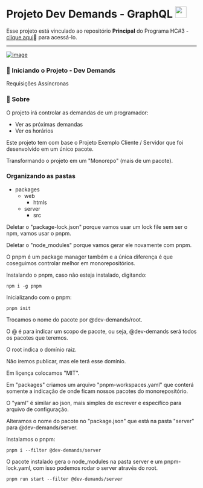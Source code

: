 <h1 id="topo">Projeto Dev Demands - GraphQL <img src="https://cdn.jsdelivr.net/gh/devicons/devicon/icons/graphql/graphql-plain.svg" width="30px"/></h1>

Esse projeto está vinculado ao repositório **Principal** do Programa HC#3 - [clique aqui](https://github.com/brseghese/vtex-hiring-coders-3/tree/main/d2_graphql)🔗 para acessá-lo.

---

[![image](https://img.shields.io/badge/GraphQl-E10098?style=for-the-badge&logo=graphql&logoColor=white)](https://graphql.org/)

### ​🚀 Iniciando o Projeto - Dev Demands

Requisições Assíncronas

### 📌 Sobre

O projeto irá controlar as demandas de um programador:

- Ver as próximas demandas
- Ver os horários

Este projeto tem com base o Projeto Exemplo Cliente / Servidor que foi desenvolvido em um único pacote.

Transformando o projeto em um "Monorepo" (mais de um pacote).

### Organizando as pastas

- packages
  - web
    - htmls
  - server
    - src

Deletar o "package-lock.json" porque vamos usar um lock file sem ser o npm, vamos usar o pnpm.

Deletar o "node_modules" porque vamos gerar ele novamente com pnpm.

O pnpm é um package manager também e a única diferença é que coseguimos controlar melhor em monorepositórios.

Instalando o pnpm, caso não esteja instalado, digitando:

```
npm i -g pnpm
```

Inicializando com o pnpm:

```
pnpm init
```

Trocamos o nome do pacote por @dev-demands/root.

O @ é para indicar um scopo de pacote, ou seja, @dev-demands será todos os pacotes que teremos.

O root indica o domínio raiz.

Não iremos publicar, mas ele terá esse domínio.

Em liçença colocamos "MIT".

Em "packages" criamos um arquivo "pnpm-workspaces.yaml" que conterá somente a indicação de onde ficam nossos pacotes do monorepositório.

O "yaml" é similar ao json, mais simples de escrever e específico para arquivo de configuração.

Alteramos o nome do pacote no "package.json" que está na pasta "server" para @dev-demands/server.

Instalamos o pnpm:

```
pnpm i --filter @dev-demands/server
```

O pacote instalado gera o node_modules na pasta server e um pnpm-lock.yaml, com isso podemos rodar o server através do root.

```
pnpm run start --filter @dev-demands/server
```
